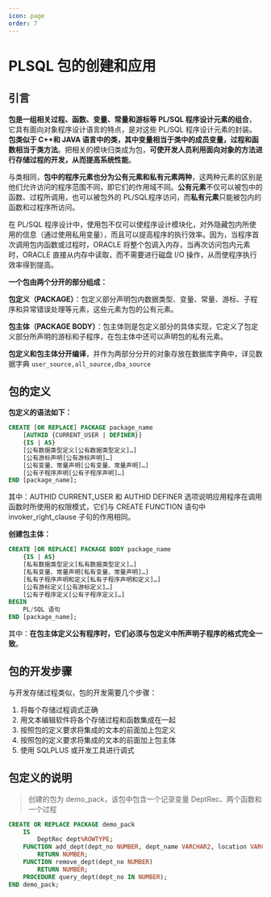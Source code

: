 ```yaml
---
icon: page
order: 7
---
```


# PLSQL 包的创建和应用

## 引言

**包是一组相关过程、函数、变量、常量和游标等 PL/SQL 程序设计元素的组合**，它具有面向对象程序设计语言的特点，是对这些 PL/SQL 程序设计元素的封装。**包类似于 C++和 JAVA 语言中的类，其中变量相当于类中的成员变量，过程和函数相当于类方法**。把相关的模块归类成为包，**可使开发人员利用面向对象的方法进行存储过程的开发，从而提高系统性能**。

与类相同，**包中的程序元素也分为公有元素和私有元素两种**，这两种元素的区别是他们允许访问的程序范围不同，即它们的作用域不同。**公有元素**不仅可以被包中的函数、过程所调用，也可以被包外的 PL/SQL程序访问，而**私有元素**只能被包内的函数和过程序所访问。

在 PL/SQL 程序设计中，使用包不仅可以使程序设计模块化，对外隐藏包内所使用的信息（通过使用私用变量），而且可以提高程序的执行效率。因为，当程序首次调用包内函数或过程时，ORACLE 将整个包调入内存，当再次访问包内元素时，ORACLE 直接从内存中读取，而不需要进行磁盘 I/O 操作，从而使程序执行效率得到提高。

**一个包由两个分开的部分组成：**

**包定义（PACKAGE）**：包定义部分声明包内数据类型、变量、常量、游标、子程序和异常错误处理等元素，这些元素为包的公有元素。

**包主体（PACKAGE BODY）**：包主体则是包定义部分的具体实现，它定义了包定义部分所声明的游标和子程序，在包主体中还可以声明包的私有元素。

**包定义和包主体分开编译**，并作为两部分分开的对象存放在数据库字典中，详见数据字典 `user_source,all_source,dba_source`

## 包的定义

**包定义的语法如下：**

```sql
CREATE [OR REPLACE] PACKAGE package_name
    [AUTHID {CURRENT_USER | DEFINER}]
    {IS | AS}
    [公有数据类型定义[公有数据类型定义]…]
    [公有游标声明[公有游标声明]…]
    [公有变量、常量声明[公有变量、常量声明]…]
    [公有子程序声明[公有子程序声明]…]
END [package_name];
```

其中：AUTHID CURRENT_USER 和 AUTHID DEFINER 选项说明应用程序在调用函数时所使用的权限模式，它们与 CREATE FUNCTION 语句中 invoker_right_clause 子句的作用相同。

**创建包主体：**

```sql
CREATE [OR REPLACE] PACKAGE BODY package_name
    {IS | AS}
    [私有数据类型定义[私有数据类型定义]…]
    [私有变量、常量声明[私有变量、常量声明]…]
    [私有子程序声明和定义[私有子程序声明和定义]…]
    [公有游标定义[公有游标定义]…]
    [公有子程序定义[公有子程序定义]…]
BEGIN
	PL/SQL 语句
END [package_name];
```

其中：**在包主体定义公有程序时，它们必须与包定义中所声明子程序的格式完全一致**。

## 包的开发步骤

与开发存储过程类似，包的开发需要几个步骤：

1. 将每个存储过程调式正确
2. 用文本编辑软件将各个存储过程和函数集成在一起
3. 按照包的定义要求将集成的文本的前面加上包定义
4. 按照包的定义要求将集成的文本的前面加上包主体
5. 使用 SQLPLUS 或开发工具进行调式

## 包定义的说明

> 创建的包为 demo_pack，该包中包含一个记录变量 DeptRec、两个函数和一个过程

```sql
CREATE OR REPLACE PACKAGE demo_pack
    IS
    	DeptRec dept%ROWTYPE;
    FUNCTION add_dept(dept_no NUMBER, dept_name VARCHAR2, location VARCHAR2)
    	RETURN NUMBER;
    FUNCTION remove_dept(dept_no NUMBER)
    	RETURN NUMBER;
    PROCEDURE query_dept(dept_no IN NUMBER);
END demo_pack;
```

